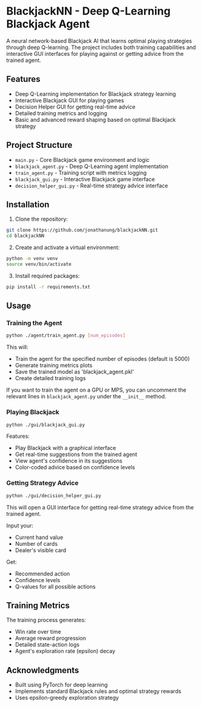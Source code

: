 
# BlackjackNN - Deep Q-Learning Blackjack Agent

A neural network-based Blackjack AI that learns optimal playing strategies through deep Q-learning. The project includes both training capabilities and interactive GUI interfaces for playing against or getting advice from the trained agent.

## Features

- Deep Q-Learning implementation for Blackjack strategy learning
- Interactive Blackjack GUI for playing games
- Decision Helper GUI for getting real-time advice
- Detailed training metrics and logging
- Basic and advanced reward shaping based on optimal Blackjack strategy

## Project Structure

- `main.py` - Core Blackjack game environment and logic
- `blackjack_agent.py` - Deep Q-Learning agent implementation
- `train_agent.py` - Training script with metrics logging
- `blackjack_gui.py` - Interactive Blackjack game interface
- `decision_helper_gui.py` - Real-time strategy advice interface

## Installation

1. Clone the repository:
```bash
git clone https://github.com/jonathanung/blackjackNN.git
cd blackjackNN
```

2. Create and activate a virtual environment:
```bash
python -m venv venv
source venv/bin/activate
```

3. Install required packages:
```bash
pip install -r requirements.txt
```

## Usage

### Training the Agent

```bash
python ./agent/train_agent.py [num_episodes]
```

This will:
- Train the agent for the specified number of episodes (default is 5000)
- Generate training metrics plots
- Save the trained model as 'blackjack_agent.pkl'
- Create detailed training logs

If you want to train the agent on a GPU or MPS, you can uncomment the relevant lines in `blackjack_agent.py` under the `__init__` method.

### Playing Blackjack

```bash
python ./gui/blackjack_gui.py
```

Features:
- Play Blackjack with a graphical interface
- Get real-time suggestions from the trained agent
- View agent's confidence in its suggestions
- Color-coded advice based on confidence levels

### Getting Strategy Advice

```bash
python ./gui/decision_helper_gui.py
```

This will open a GUI interface for getting real-time strategy advice from the trained agent.


Input your:
- Current hand value
- Number of cards
- Dealer's visible card

Get:
- Recommended action
- Confidence levels
- Q-values for all possible actions

## Training Metrics

The training process generates:
- Win rate over time
- Average reward progression
- Detailed state-action logs
- Agent's exploration rate (epsilon) decay


## Acknowledgments

- Built using PyTorch for deep learning
- Implements standard Blackjack rules and optimal strategy rewards
- Uses epsilon-greedy exploration strategy